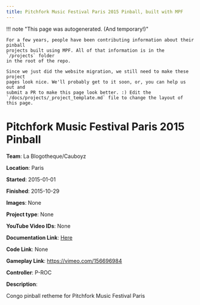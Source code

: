 ```yaml
---
title: Pitchfork Music Festival Paris 2015 Pinball, built with MPF
---
```


<!-- This file is used as the template for all the individual project pages. -->

!!! note "This page was autogenerated. (And temporary!)"

    For a few years, people have been contributing information about their pinball
    projects built using MPF. All of that information is in the `/projects` folder
    in the root of the repo.

    Since we just did the website migration, we still need to make these project
    pages look nice. We'll probably get to it soon, or, you can help us out and
    submit a PR to make this page look better. :) Edit the
    `/docs/projects/_project_template.md` file to change the layout of this page.

# Pitchfork Music Festival Paris 2015 Pinball

**Team**: La Blogotheque/Cauboyz

**Location**: Paris

**Started**: 2015-01-01

**Finished**: 2015-10-29

**Images**: None

**Project type**: None

**YouTube Video IDs**: None

**Documentation Link**: [Here](https://pitchfork.com/news/60196-godspeed-you-black-emperor-ratatat-health-more-added-to-pitchfork-music-festival-paris/)

**Code Link**: None

**Gameplay Link**: https://vimeo.com/156696984

**Controller**: P-ROC

**Description**:

Congo pinball retheme for Pitchfork Music Festival Paris


<!-- Note, do not edit this file directly, as it will be overwritten when the list is regenerated.

To edit information about a project, edit the project's YAML file in the `/projects` folder. (Off the
root of the repo, not this folder which is `/www/projects`.)

To edit the look and feel or layout of this page, edit the `_project_template.md` file in the `/www/projects` folder. -->